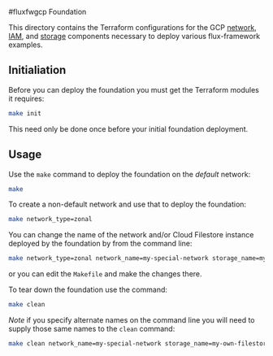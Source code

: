 #fluxfwgcp Foundation

This directory contains the Terraform configurations for the GCP [network](), [IAM](), and [storage]()
components necessary to deploy various flux-framework examples.

## Initialiation

Before you can deploy the foundation you must get the Terraform modules it requires:

```bash
make init
```

This need only be done once before your initial foundation deployment.

## Usage

Use the `make` command to deploy the foundation on the _default_ network:

```bash
make
```

To create a non-default network and use that to deploy the foundation:

```bash
make network_type=zonal
```

You can change the name of the network and/or Cloud Filestore instance deployed by the foundation by
from the command line:

```bash
make network_type=zonal network_name=my-special-network storage_name=my-own-filestore
```

or you can edit the `Makefile` and make the changes there.

To tear down the foundation use the command:

```bash
make clean
```

_Note_ if you specify alternate names on the command line you will need to supply those same names to the 
`clean` command:

```bash
make clean network_name=my-special-network storage_name=my-own-filestore
```
